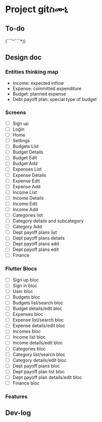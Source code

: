 # Project gitስሙኒ

## To-do

\(￣︶￣*\))

## Design doc

### Entities thinking map

- Income: expected inflow
- Expense: committed expenditure 
- Budget: planned expense
- Debt payoff plan: special type of budget

### Screens

- [ ] Sign up
- [ ] Login
- [ ] Home
- [ ] Settings
- [ ] Budgets List
- [ ] Budget Details
- [ ] Budget Edit
- [ ] Budget Add
- [ ] Expenses List
- [ ] Expense Details
- [ ] Expense Edit 
- [ ] Expense Add
- [ ] Income List
- [ ] Income Details
- [ ] Income Edit
- [ ] Income Add
- [ ] Categories list
- [ ] Category details and subcategory
- [ ] Category Add
- [ ] Dept payoff plans list
- [ ] Dept payoff plans details
- [ ] Dept payoff plans add 
- [ ] Dept payoff plans edit
- [ ] Finance 

### Flutter Blocs

- [ ] Sign up bloc
- [ ] Sign in bloc
- [ ] User bloc
- [ ] Budgets bloc
- [ ] Budgets list/search bloc
- [ ] Budget details/edit bloc
- [ ] Expenses bloc
- [ ] Expense list/search bloc
- [ ] Expense details/edit bloc
- [ ] Incomes bloc
- [ ] Income list bloc
- [ ] Income details/edit bloc
- [ ] Categories bloc
- [ ] Category list/search bloc
- [ ] Category details/edit bloc
- [ ] Dept payoff plans bloc
- [ ] Dept payoff plan list bloc
- [ ] Dept payoff plan details/edit bloc
- [ ] Finance bloc

### Features


## Dev-log 

